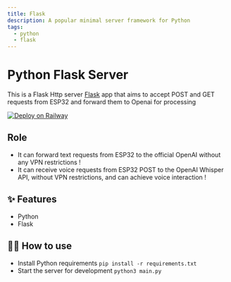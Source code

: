 ```yaml
---
title: Flask
description: A popular minimal server framework for Python
tags:
  - python
  - flask
---
```


# Python Flask Server

This is a Flask Http server [Flask](https://flask.palletsprojects.com/en/1.1.x/) app that aims to accept POST and GET requests from ESP32 and forward them to Openai for processing

[![Deploy on Railway](https://railway.app/button.svg)](https://railway.app/new/template/zUcpux)

## Role

- It can forward text requests from ESP32 to the official OpenAI without any VPN restrictions !
- It can receive voice requests from ESP32 POST to the OpenAI Whisper API, without VPN restrictions, and can achieve voice interaction !

## ✨ Features

- Python
- Flask

## 💁‍♀️ How to use

- Install Python requirements `pip install -r requirements.txt`
- Start the server for development `python3 main.py`

